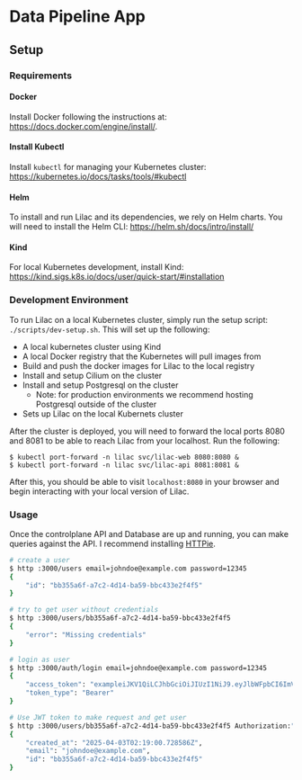 # Data Pipeline App

## Setup
### Requirements
#### Docker
Install Docker following the instructions at: https://docs.docker.com/engine/install/.

#### Install Kubectl
Install `kubectl` for managing your Kubernetes cluster: https://kubernetes.io/docs/tasks/tools/#kubectl

#### Helm
To install and run Lilac and its dependencies, we rely on Helm charts. You will need to install the Helm CLI: https://helm.sh/docs/intro/install/

#### Kind
For local Kubernetes development, install Kind: https://kind.sigs.k8s.io/docs/user/quick-start/#installation

### Development Environment
To run Lilac on a local Kubernetes cluster, simply run the setup script: `./scripts/dev-setup.sh`. This will set up the following:
- A local kubernetes cluster using Kind
- A local Docker registry that the Kubernetes will pull images from
- Build and push the docker images for Lilac to the local registry
- Install and setup Cilium on the cluster
- Install and setup Postgresql on the cluster
    - Note: for production environments we recommend hosting Postgresql outside of the cluster
- Sets up Lilac on the local Kubernets cluster

After the cluster is deployed, you will need to forward the local ports 8080 and 8081 to be able to reach Lilac from your localhost. Run the following:
```
$ kubectl port-forward -n lilac svc/lilac-web 8080:8080 &
$ kubectl port-forward -n lilac svc/lilac-api 8081:8081 &
```

After this, you should be able to visit `localhost:8080` in your browser and begin interacting with your local version of Lilac.

### Usage
Once the controlplane API and Database are up and running, you can make queries against the API. I recommend installing [HTTPie](https://httpie.io/cli).

```sh
# create a user
$ http :3000/users email=johndoe@example.com password=12345
{
    "id": "bb355a6f-a7c2-4d14-ba59-bbc433e2f4f5"
}

# try to get user without credentials
$ http :3000/users/bb355a6f-a7c2-4d14-ba59-bbc433e2f4f5 
{
    "error": "Missing credentials"
}

# login as user
$ http :3000/auth/login email=johndoe@example.com password=12345
{
    "access_token": "exampleiJKV1QiLCJhbGciOiJIUzI1NiJ9.eyJlbWFpbCI6ImV3aW5ncnlhbjk4QGdtYWlsLmNvbSIsImV4cCI6MTc0MzY2ODM2OX0.KIDR3vFw6Jar-7K9dU_xq5u4SjemW6DFtNWocpuv2os",
    "token_type": "Bearer"
}

# Use JWT token to make request and get user
$ http :3000/users/bb355a6f-a7c2-4d14-ba59-bbc433e2f4f5 Authorization:"Bearer exampleJKV1QiLCJhbGciOiJIUzI1NiJ9.eyJlbWFpbCI6ImV3aW5ncnlhbjk4QGdtYWlsLmNvbSIsImV4cCI6MTc0MzY2ODM2OX0.KIDR3vFw6Jar-7K9dU_xq5u4SjemW6DFtNWocpuv2os"
{
    "created_at": "2025-04-03T02:19:00.728586Z",
    "email": "johndoe@example.com",
    "id": "bb355a6f-a7c2-4d14-ba59-bbc433e2f4f5"
}

```